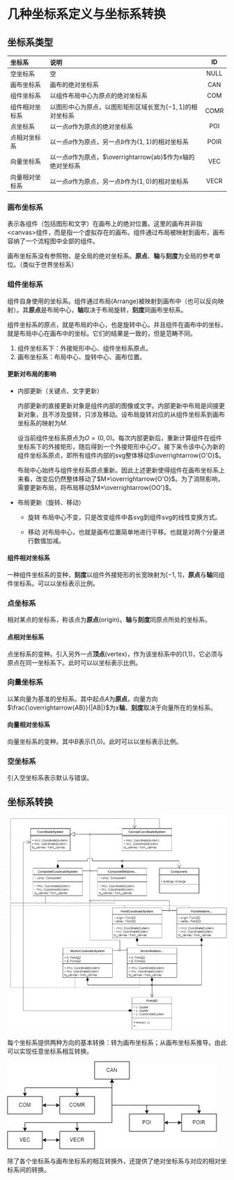 # 几种坐标系定义与坐标系转换

## 坐标系类型

|坐标系|说明|ID|
|:-|:-|:-:|
|空坐标系|空|NULL|
|画布坐标系|画布的绝对坐标系|CAN|
|组件坐标系|以组件布局中心为原点的绝对坐标系|COM|
|组件相对坐标系|以图形中心为原点，以图形矩形区域长宽为$[-1,1]$的相对坐标系|COMR|
|点坐标系|以一点$a$作为原点的绝对坐标系|POI|
|点相对坐标系|以一点$a$作为原点，另一点$b$作为$(1,1)$的相对坐标系|POIR|
|向量坐标系|以一点$a$作为原点，$\overrightarrow{ab}$作为x轴的绝对坐标系|VEC|
|向量相对坐标系|以一点$a$作为原点，另一点$b$作为$(1,0)$的相对坐标系|VECR|

### 画布坐标系

表示各组件（包括图形和文字）在画布上的绝对位置。这里的画布并非指<canvas\>组件，而是指一个虚拟存在的画布。组件通过布局被映射到画布，画布容纳了一个流程图中全部的组件。

画布坐标系没有参照物，是全局的绝对坐标系。**原点**、**轴**与**刻度**为全局的参考单位。（类似于世界坐标系）

### 组件坐标系

组件自身使用的坐标系。组件通过布局(Arrange)被映射到画布中（也可以反向映射）。其**原点**是布局中心，**轴**取决于布局旋转，**刻度**同画布坐标系。

组件坐标系的原点，就是布局的中心，也是旋转中心。并且组件在画布中的坐标，就是布局中心在画布中的坐标。它们的结果是一致的，但是范畴不同。

1. 组件坐标系下：外接矩形中心、组件坐标系原点。
2. 画布坐标系：布局中心、旋转中心、画布位置。

#### 更新对布局的影响

- 内部更新（关键点、文字更新）
	
	内部更新的直接更新对象是组件内部的图像或文字。内部更新中布局是间接更新对象，且不涉及旋转，只涉及移动。设布局旋转对应的从组件坐标系到画布坐标系的映射为$M$.
	
	设当前组件坐标系原点为$O=(0,0)$。每次内部更新后，重新计算组件在组件坐标系下的外接矩形，随后得到一个外接矩形中心$O'$。接下来令该中心为新的组件坐标系原点，即所有组件内部的svg整体移动$\overrightarrow{O'O}$。

	布局中心始终与组件坐标系原点重新。因此上述更新使得组件在画布坐标系上来看，改变后仍然整体移动了$M×\overrightarrow{O'O}$。为了消除影响，需要更新布局，将布局移动$M×\overrightarrow{OO'}$。

- 布局更新（旋转、移动）

	- 旋转
		布局中心不变，只是改变组件中各svg到组件svg的线性变换方式。
		
	- 移动
		对布局中心，也就是画布位置简单地进行平移。也就是对两个分量进行数值加减。

#### 组件相对坐标系

一种组件坐标系的变种，**刻度**以组件外接矩形的长宽映射为$[-1,1]$，**原点**与**轴**同组件坐标系。可以以坐标表示比例。

### 点坐标系

相对某点的坐标系，称该点为**原点**(origin)。**轴**与**刻度**同原点所处的坐标系。

#### 点相对坐标系

点坐标系的变种。引入另外一点**顶点**(vertex)，作为该坐标系中的(1,1)，它必须与原点在同一坐标系下。此时可以以坐标表示比例。

### 向量坐标系

以某向量为基准的坐标系。其中起点$A$为**原点**，向量方向$\frac{\overrightarrow{AB}}{|AB|}$为x**轴**，**刻度**取决于向量所在的坐标系。

#### 向量相对坐标系

向量坐标系的变种。其中$B$表示(1,0)。此时可以以坐标表示比例。

### 空坐标系

引入空坐标系表示默认与错误。

## 坐标系转换

![](../../.img/UML-coordinate-system.png)

每个坐标系提供两种方向的基本转换：转为画布坐标系；从画布坐标系推导。由此可以实现任意坐标系相互转换。

![](../../.img/coordinate_system_conversion.png)

除了各个坐标系与画布坐标系的相互转换外，还提供了绝对坐标系与对应的相对坐标系间的转换。